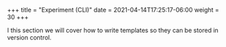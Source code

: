 +++
title = "Experiment (CLI)"
date =  2021-04-14T17:25:17-06:00
weight = 30
+++

I this section we will cover how to write templates so they can be stored in version control. 

